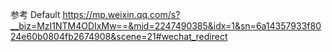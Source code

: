 参考
Default
https://mp.weixin.qq.com/s?__biz=MzI1NTM4ODIxMw==&mid=2247490385&idx=1&sn=6a14357933f8024e60b0804fb2674908&scene=21#wechat_redirect
